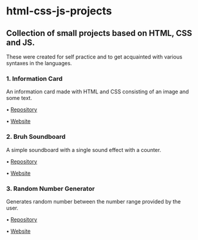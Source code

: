 # html-css-js-projects
## Collection of small projects based on HTML, CSS and JS. 
These were created for self practice and to get acquainted with various syntaxes in the languages.


### 1. Information Card
An information card made with HTML and CSS consisting of an image and some text.

&#8226; [Repository](https://github.com/shm-dsgn/info-card)

&#8226; [Website](https://shm-dsgn.github.io/info-card)


### 2. Bruh Soundboard
A simple soundboard with a single sound effect with a counter.

&#8226; [Repository](https://github.com/shm-dsgn/bruh-soundboard)

&#8226; [Website](https://shm-dsgn.github.io/bruh-soundboard)


### 3. Random Number Generator
Generates random number between the number range provided by the user.

&#8226; [Repository](https://github.com/shm-dsgn/randomnumber)

&#8226; [Website](https://shm-dsgn.github.io/randomnumber)
